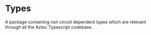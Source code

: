 # Types
A package containing non circuit dependent types which are relevant through all the Aztec Typescript codebase.